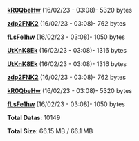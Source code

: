 [**kR0QbeHw**](/data/kR0QbeHw.txt) (16/02/23 - 03:08)- 5320 bytes

[**zdp2FNK2**](/data/zdp2FNK2.txt) (16/02/23 - 03:08)- 762 bytes

[**fLsFe1hw**](/data/fLsFe1hw.txt) (16/02/23 - 03:08)- 1050 bytes

[**UtKnK8Ek**](/data/UtKnK8Ek.txt) (16/02/23 - 03:08)- 1316 bytes

[**UtKnK8Ek**](/data/UtKnK8Ek.txt) (16/02/23 - 03:08)- 1316 bytes

[**zdp2FNK2**](/data/zdp2FNK2.txt) (16/02/23 - 03:08)- 762 bytes

[**kR0QbeHw**](/data/kR0QbeHw.txt) (16/02/23 - 03:08)- 5320 bytes

[**fLsFe1hw**](/data/fLsFe1hw.txt) (16/02/23 - 03:08)- 1050 bytes

**Total Datas**: 10149

**Total Size**: 66.15 MB / 66.1 MB